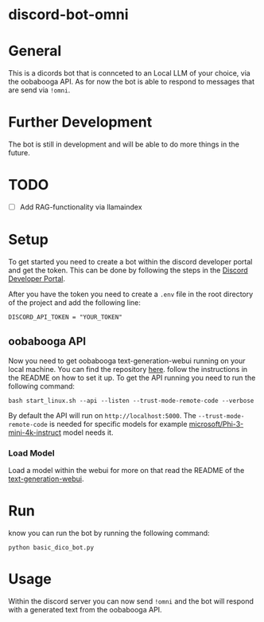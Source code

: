 # discord-bot-omni

# General

This is a dicords bot that is connceted to an Local LLM of your choice, via the oobabooga API.
As for now the bot is able to respond to messages that are send via `!omni`.

# Further Development

The bot is still in development and will be able to do more things in the future.

# TODO

- [ ] Add RAG-functionality via llamaindex

# Setup

To get started you need to create a bot within the discord developer portal and get the token.
This can be done by following the steps in the [Discord Developer Portal](https://discord.com/developers/applications).

After you have the token you need to create a `.env` file in the root directory of the project and add the following line:

`DISCORD_API_TOKEN = "YOUR_TOKEN"`

## oobabooga API

Now you need to get oobabooga text-generation-webui running on your local machine. You can find the repository [here](https://github.com/oobabooga/text-generation-webui).
follow the instructions in the README on how to set it up. To get the API running you need to run the following command:

`bash start_linux.sh --api --listen --trust-mode-remote-code --verbose`

By default the API will run on `http://localhost:5000`. The `--trust-mode-remote-code` is needed for specific models for example [microsoft/Phi-3-mini-4k-instruct](https://huggingface.co/microsoft/Phi-3-mini-4k-instruct) model needs it.

### Load Model

Load a model within the webui for more on that read the README of the [text-generation-webui](https://github.com/oobabooga/text-generation-webui).

# Run

know you can run the bot by running the following command:

`python basic_dico_bot.py`

# Usage

Within the discord server you can now send `!omni` and the bot will respond with a generated text from the oobabooga API.
